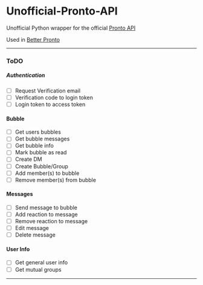 # Unofficial-Pronto-API

Unofficial Python wrapper for the official [Pronto API](https://developers.pronto.io/docs/pronto-api/f6c46f99eac74-pronto-api)

Used in [Better Pronto](https://github.com/Society451/Better-Pronto)

---- 
### ToDO

##### Authentication
- [ ] Request Verification email
- [ ] Verification code to login token
- [ ] Login token to access token

#### Bubble
- [ ] Get users bubbles
- [ ] Get bubble messages
- [ ] Get bubble info
- [ ] Mark bubble as read
- [ ] Create DM
- [ ] Create Bubble/Group
- [ ] Add member(s) to bubble
- [ ] Remove member(s) from bubble

#### Messages
- [ ] Send message to bubble
- [ ] Add reaction to message
- [ ] Remove reaction to message
- [ ] Edit message
- [ ] Delete message

#### User Info
- [ ] Get general user info
- [ ] Get mutual groups
----
